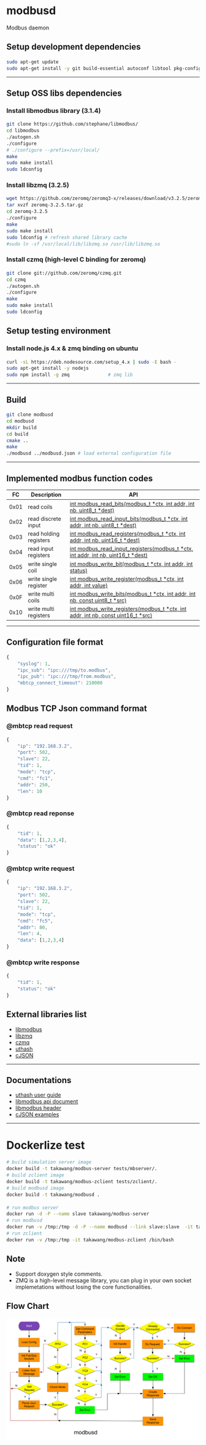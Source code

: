 # modbusd
Modbus daemon 

## Setup development dependencies

```bash
sudo apt-get update
sudo apt-get install -y git build-essential autoconf libtool pkg-config cmake
```

---

## Setup OSS libs dependencies

### Install libmodbus library (3.1.4)

```bash
git clone https://github.com/stephane/libmodbus/
cd libmodbus
./autogen.sh
./configure
# ./configure --prefix=/usr/local/
make
sudo make install
sudo ldconfig
```

### Install libzmq (3.2.5)

```bash
wget https://github.com/zeromq/zeromq3-x/releases/download/v3.2.5/zeromq-3.2.5.tar.gz
tar xvzf zeromq-3.2.5.tar.gz
cd zeromq-3.2.5
./configure
make
sudo make install
sudo ldconfig # refresh shared library cache
#sudo ln -sf /usr/local/lib/libzmq.so /usr/lib/libzmq.so
```

### Install czmq (high-level C binding for zeromq)

```bash
git clone git://github.com/zeromq/czmq.git
cd czmq
./autogen.sh
./configure
make
sudo make install
sudo ldconfig
```

## Setup testing environment

### Install node.js 4.x & zmq binding on ubuntu

```bash
curl -sL https://deb.nodesource.com/setup_4.x | sudo -E bash -
sudo apt-get install -y nodejs
sudo npm install -g zmq              # zmq lib
```
---

## Build
```bash
git clone modbusd
cd modbusd
mkdir build
cd build
cmake ..
make
./modbusd ../modbusd.json # load external configuration file
```

---

## Implemented modbus function codes

| FC    | Description            |  API                                                                                                                                                 |
|:-----:|------------------------|------------------------------------------------------------------------------------------------------------------------------------------------------|
| 0x01  | read coils             | [int modbus_read_bits(modbus_t *ctx, int addr, int nb, uint8_t *dest)](http://libmodbus.org/docs/v3.1.4/modbus_read_bits.html)                       |  
| 0x02  | read discrete input    | [int modbus_read_input_bits(modbus_t *ctx, int addr, int nb, uint8_t *dest)](http://libmodbus.org/docs/v3.1.4/modbus_read_input_bits.html)           |
| 0x03  | read holding registers | [int modbus_read_registers(modbus_t *ctx, int addr, int nb, uint16_t *dest)](http://libmodbus.org/docs/v3.1.4/modbus_read_registers.html)            |
| 0x04  | read input registers   | [int modbus_read_input_registers(modbus_t *ctx, int addr, int nb, uint16_t *dest)](http://libmodbus.org/docs/v3.1.4/modbus_read_input_registers.html)|
| 0x05  | write single coil      | [int modbus_write_bit(modbus_t *ctx, int addr, int status)](http://libmodbus.org/docs/v3.1.4/modbus_write_bit.html)                                  |
| 0x06  | write single register  | [int modbus_write_register(modbus_t *ctx, int addr, int value)](http://libmodbus.org/docs/v3.1.4/modbus_write_register.html)                         |
| 0x0F  | write multi coils      | [int modbus_write_bits(modbus_t *ctx, int addr, int nb, const uint8_t *src)](http://libmodbus.org/docs/v3.1.4/modbus_write_bits.html)                |
| 0x10  | write multi registers  | [int modbus_write_registers(modbus_t *ctx, int addr, int nb, const uint16_t *src)](http://libmodbus.org/docs/v3.1.4/modbus_write_registers.html)     |

---

## Configuration file format
```javascript
{
    "syslog": 1,
    "ipc_sub": "ipc:///tmp/to.modbus",
    "ipc_pub": "ipc:///tmp/from.modbus",
    "mbtcp_connect_timeout": 210000
}
```

## Modbus TCP Json command format

### @mbtcp read request
```javascript
{
	"ip": "192.168.3.2",
	"port": 502,
	"slave": 22,
	"tid": 1,
    "mode": "tcp",
	"cmd": "fc1",
	"addr": 250,
	"len": 10
}
```

### @mbtcp read reponse
```javascript
{
	"tid": 1,
	"data": [1,2,3,4],
	"status": "ok"
}
```

### @mbtcp write request
```javascript
{
	"ip": "192.168.3.2",
	"port": 502,
	"slave": 22,
	"tid": 1,
    "mode": "tcp",
	"cmd": "fc5",
	"addr": 80,
	"len": 4,
	"data": [1,2,3,4]
}
```

### @mbtcp write response
```javascript
{
	"tid": 1,
	"status": "ok"
}
```

## External libraries list

- [libmodbus](http://libmodbus.org)
- [libzmq](https://github.com/zeromq/libzmq)
- [czmq](https://github.com/zeromq/czmq)
- [uthash](https://troydhanson.github.io/uthash)
- [cJSON](https://github.com/DaveGamble/cJSON)

---

## Documentations

- [uthash user guide](http://troydhanson.github.io/uthash/userguide.html)
- [libmodbus api document](http://libmodbus.org/docs/v3.1.4/)
- [libmodbus header](https://github.com/stephane/libmodbus/blob/master/src/modbus.h)
- [cJSON examples](https://github.com/DaveGamble/cJSON)

---

# Dockerlize test
```bash
# build simulation server image
docker build -t takawang/modbus-server tests/mbserver/.
# build zclient image
docker build -t takawang/modbus-zclient tests/zclient/.
# build modbusd image
docker build -t takawang/modbusd .

# run modbus server
docker run -d -P --name slave takawang/modbus-server
# run modbusd
docker run -v /tmp:/tmp -d -P --name modbusd --link slave:slave  -it takawang/modbusd /bin/sh -c "./modbusd ../modbusd.json"
# run zclient
docker run -v /tmp:/tmp -it takawang/modbus-zclient /bin/bash
```

## Note
- Support doxygen style comments.
- ZMQ is a high-level message library, you can plug in your own socket implemetations without losing the core functionalities.

## Flow Chart

![flow](flow.png)